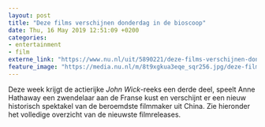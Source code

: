 ```yaml
---
layout: post
title: "Deze films verschijnen donderdag in de bioscoop"
date: Thu, 16 May 2019 12:51:09 +0200
categories: 
- entertainment 
- film 
externe_link: "https://www.nu.nl/uit/5890221/deze-films-verschijnen-donderdag-in-de-bioscoop.html"
feature_image: "https://media.nu.nl/m/8t9xgkua3eqe_sqr256.jpg/deze-films-verschijnen-donderdag-in-de-bioscoop.jpg"
---
```


Deze week krijgt de actierijke <em>John Wick</em>-reeks een derde deel, speelt Anne Hathaway een zwendelaar aan de Franse kust en verschijnt er een nieuw historisch spektakel van de beroemdste filmmaker uit China. Zie hieronder het volledige overzicht van de nieuwste filmreleases.
